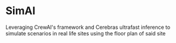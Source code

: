 # SimAI
Leveraging CrewAI's framework and Cerebras ultrafast inference to simulate scenarios in real life sites using the floor plan of said site
